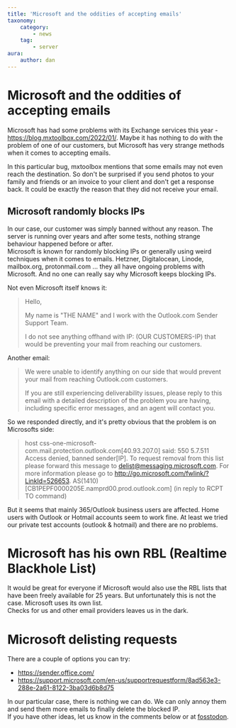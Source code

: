 ```yaml
---
title: 'Microsoft and the oddities of accepting emails'
taxonomy:
    category:
        - news
    tag:
        - server
aura:
    author: dan
---
```


# Microsoft and the oddities of accepting emails

Microsoft has had some problems with its Exchange services this year - https://blog.mxtoolbox.com/2022/01/. Maybe it has nothing to do with the problem of one of our customers, but Microsoft has very strange methods when it comes to accepting emails. 

In this particular bug, mxtoolbox mentions that some emails may not even reach the destination. So don't be surprised if you send photos to your family and friends or an invoice to your client and don't get a response back. It could be exactly the reason that they did not receive your email.


## Microsoft randomly blocks IPs

In our case, our customer was simply banned without any reason. The server is running over years and after some tests, nothing strange behaviour happened before or after.  
Microsoft is known for randomly blocking IPs or generally using weird techniques when it comes to emails. Hetzner, Digitalocean, Linode, mailbox.org, protonmail.com ... they all have ongoing problems with Microsoft. And no one can really say why Microsoft keeps blocking IPs.

Not even Microsoft itself knows it:

> Hello,
>
> My name is "THE NAME" and I work with the Outlook.com Sender Support Team.
>
> I do not see anything offhand with IP: (OUR CUSTOMERS-IP) that would be preventing your mail from reaching our customers. 


Another email:

> We were unable to identify anything on our side that would prevent your mail from reaching Outlook.com customers.
>
> If you are still experiencing deliverability issues, please reply to this email with a detailed description of the problem you are having, including specific error messages, and an agent will contact you.

So we responded directly, and it's pretty obvious that the problem is on Microsofts side:

> host
    css-one-microsoft-com.mail.protection.outlook.com[40.93.207.0] said: 550
    5.7.511 Access denied, banned sender[IP]. To request removal
    from this list please forward this message to
    delist@messaging.microsoft.com. For more information please go to
    http://go.microsoft.com/fwlink/?LinkId=526653. AS(1410)
    [CB1PEPF0000205E.namprd00.prod.outlook.com] (in reply to RCPT TO command)

But it seems that mainly 365/Outlook business users are affected. Home users with Outlook or Hotmail accounts seem to work fine. At least we tried our private test accounts (outlook & hotmail) and there are no problems.  


# Microsoft has his own RBL (Realtime Blackhole List)

It would be great for everyone if Microsoft would also use the RBL lists that have been freely available for 25 years. But unfortunately this is not the case. Microsoft uses its own list.  
Checks for us and other email providers leaves us in the dark. 


# Microsoft delisting requests

There are a couple of options you can try:

- https://sender.office.com/
- https://support.microsoft.com/en-us/supportrequestform/8ad563e3-288e-2a61-8122-3ba03d6b8d75

In our particular case, there is nothing we can do. We can only annoy them and send them more emails to finally delete the blocked IP.   
If you have other ideas, let us know in the comments below or at [fosstodon](https://fosstodon.org/@techsaviours).